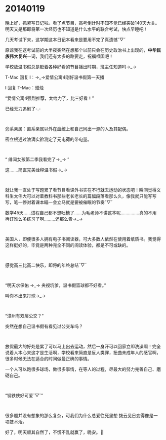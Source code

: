 # 20140119

晚上好，抓紧写日记啦。看了点节目，高考倒计时不知不觉已经突破140天大关。明天又是那即将第一次经历也不知道是什么水平的联合考试，快点早睡吧！

几天考试下来，这学期这本日记本看来是要用不完了真遗憾ˇ▽ˇ

原谅我在这考试前的大半夜突然在想那个以前只会在历史政治书上出现的，**中华民族伟大复兴**一词，我们还有太多的路要走，祝福祖国吧！

学校放温书假总是赶着各种好看的节目播出时期，班主任知道吗→_→

T-Mac 回复 I：→_→爱情公寓4刚好温书假第一天播

I 回复 T-Mac：蜡烛

“爱情公寓4强烈推荐，太给力了，比三好看！”

已经无力追剧了-.-

<br/>

旁系亲属：直系亲属以外在血统上和自己同出一源的人及其配偶。

密立根通过油滴实验测定了元电荷的带电量。

<br/>

“ 绯闻女孩第二季我看完了→_→ ”

这…….简直完美诠释温书假→_→

<br/>

就让我一直处于写题累了看节目看课外书实在不行就去运动的状态吧！瞬间觉得文科生太伟大可以对着教科书那些老长老长的篇幅段落看那么久，像我就只能写写写，笔一停对着课本瞄一会立马就是要被催眠的节奏ˇ▽ˇ

数学45天……进程自己都不想吐槽了……为毛老师不讲这本呢……………真的不用再订难么多练习了啊………还那么贵→_→

<br/>

美国人，即便很多人拥有电子书阅读器，可大多数人依然在使用着纸质书。我觉得这样挺好的，毕竟是两种完全不同的阅读体验，都是不可或缺的。

<br/>

感觉高三比高二快乐，即将的年终总结ˇ▽ˇ

<br/>

“明天求保佑 →_→ 央视坑爹，温书假篮球都不好看。”

叫你不出来打球→_→

<br/>

“漳州有双层公交？”

突然在想自己温书假有看见过公交车吗？

<br/>

放假最大的好处是累了可以马上出去运动，然后一身汗可以回家立即洗澡啊！完全说着人本心来这才是生活啊，学校看来简直是反人类罪，扭曲未成年人的感官啊，很多时候无法在适合的时间做最正确的事情。

一个人可以跑很多球场，做很多事情，在等人的过程，尽最大的努力完善自己、磨砺自己。

<br/>

“钢铁侠好可爱ˇ▽ˇ”

<br/>

很多题并没有想象的那么复杂，可我们为什么总爱往死里想 拨云见日变得像是一项技术活。

好了，明天顺其自然了，不慌不乱就赢了，晚安。🌙




